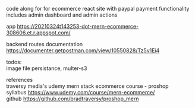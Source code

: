 code along for for ecommerce react site with paypal payment functionality  
includes admin dashboard and admin actions

app
https://20210324t143253-dot-mern-ecommerce-308606.et.r.appspot.com/

backend routes documentation
https://documenter.getpostman.com/view/10550828/Tz5v1Ei4  

todos:  
image file persistance, multer-s3

references  
traversy media's udemy mern stack ecommerce course - proshop  
syllabus https://www.udemy.com/course/mern-ecommerce/  
github https://github.com/bradtraversy/proshop_mern  

